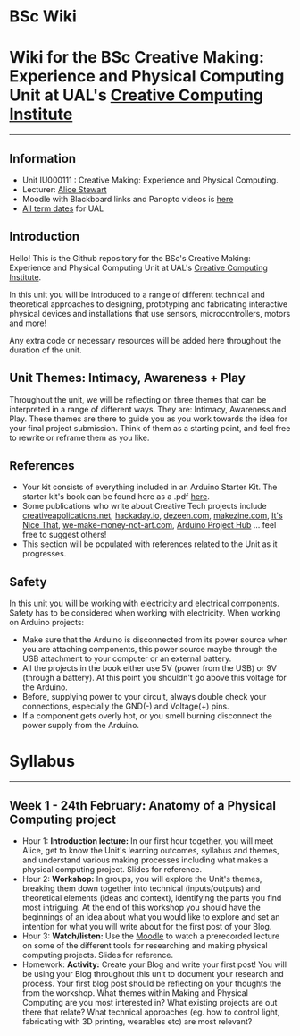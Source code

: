 # BSc Wiki

# Wiki for the BSc Creative Making: Experience and Physical Computing Unit at UAL's [Creative Computing Institute](https://www.arts.ac.uk/subjects/creative-computing/undergraduate/bsc-hons-creative-computing#course-summary)

---

## Information

- Unit IU000111 : Creative Making: Experience and Physical Computing.
- Lecturer: [Alice Stewart](http://alicestew.art/)
- Moodle with Blackboard links and Panopto videos is [here](https://moodle.arts.ac.uk/course/view.php?id=48822)
- [All term dates](https://www.arts.ac.uk/students/term-dates) for UAL

## Introduction

Hello! This is the Github repository for the BSc's Creative Making: Experience and Physical Computing Unit at UAL's [Creative Computing Institute](https://www.arts.ac.uk/subjects/creative-computing/undergraduate/bsc-hons-creative-computing#course-summary). 

In this unit you will be introduced to a range of different technical and theoretical approaches to designing, prototyping and fabricating interactive physical devices and installations that use sensors, microcontrollers, motors and more!

Any extra code or necessary resources will be added here throughout the duration of the unit.

## Unit Themes: Intimacy, Awareness + Play

Throughout the unit, we will be reflecting on three themes that can be interpreted in a range of different ways. They are: Intimacy, Awareness and Play. These themes are there to guide you as you work towards the idea for your final project submission. Think of them as a starting point, and feel free to rewrite or reframe them as you like.

## References

- Your kit consists of everything included in an Arduino Starter Kit. The starter kit's book can be found here as a .pdf [here](https://bastiaanvanhengel.files.wordpress.com/2016/06/arduino_projects_book.pdf).
- Some publications who write about Creative Tech projects include [creativeapplications.net](https://www.creativeapplications.net/), [hackaday.io](https://hackaday.io/), [dezeen.com](http://dezeen.com/), [makezine.com](https://makezine.com/), [It's Nice That](https://www.itsnicethat.com/tags/technology), [we-make-money-not-art.com](https://we-make-money-not-art.com/), [Arduino Project Hub](https://create.arduino.cc/projecthub) ... feel free to suggest others!
- This section will be populated with references related to the Unit as it progresses.

## Safety

In this unit you will be working with electricity and electrical components. Safety has to be considered when working with electricity. When working on Arduino projects:

- Make sure that the Arduino is disconnected from its power source when you are attaching components, this power source maybe through the USB attachment to your computer or an external battery.
- All the projects in the book either use 5V (power from the USB) or 9V (through a battery). At this point you shouldn't go above this voltage for the Arduino.
- Before, supplying power to your circuit, always double check your connections, especially the GND(-) and Voltage(+) pins.
- If a component gets overly hot, or you smell burning disconnect the power supply from the Arduino.

# Syllabus

---

## Week 1 - 24th February: Anatomy of a Physical Computing project

- Hour 1: **Introduction lecture:** In our first hour together, you will meet Alice, get to know the Unit's learning outcomes, syllabus and themes, and understand various making processes including what makes a physical computing project. Slides for reference.
- Hour 2: **Workshop:** In groups, you will explore the Unit's themes, breaking them down together into technical (inputs/outputs) and theoretical elements (ideas and context), identifying the parts you find most intriguing. At the end of this workshop you should have the beginnings of an idea about what you would like to explore and set an intention for what you will write about for the first post of your Blog.
- Hour 3: **Watch/listen:** Use the [Moodle](https://moodle.arts.ac.uk/course/view.php?id=48822) to watch a prerecorded lecture on some of the different tools for researching and making physical computing projects. Slides for reference.
- Homework: **Activity:** Create your Blog and write your first post! You will be using your Blog throughout this unit to document your research and process. Your first blog post should be reflecting on your thoughts the from the workshop. What themes within Making and Physical Computing are you most interested in? What existing projects are out there that relate? What technical approaches (eg. how to control light, fabricating with 3D printing, wearables etc) are most relevant?